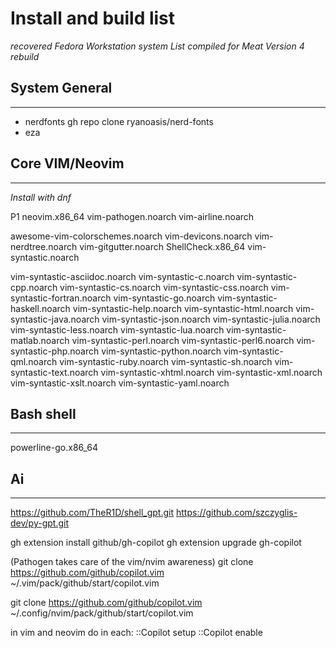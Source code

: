 # **Install and build list**
*recovered Fedora Workstation system
List compiled for Meat Version 4 rebuild*


## System General
---

- nerdfonts
   gh repo clone ryanoasis/nerd-fonts
- eza


## Core VIM/Neovim
---
*Install with dnf*

P1
neovim.x86_64
vim-pathogen.noarch
vim-airline.noarch

awesome-vim-colorschemes.noarch
vim-devicons.noarch
vim-nerdtree.noarch
vim-gitgutter.noarch
ShellCheck.x86_64
vim-syntastic.noarch
 
 
 
 
vim-syntastic-asciidoc.noarch
vim-syntastic-c.noarch
vim-syntastic-cpp.noarch
vim-syntastic-cs.noarch
vim-syntastic-css.noarch
vim-syntastic-fortran.noarch
vim-syntastic-go.noarch
vim-syntastic-haskell.noarch
vim-syntastic-help.noarch
vim-syntastic-html.noarch
vim-syntastic-java.noarch
vim-syntastic-json.noarch
vim-syntastic-julia.noarch
vim-syntastic-less.noarch
vim-syntastic-lua.noarch
vim-syntastic-matlab.noarch
vim-syntastic-perl.noarch
vim-syntastic-perl6.noarch
vim-syntastic-php.noarch
vim-syntastic-python.noarch
vim-syntastic-qml.noarch
vim-syntastic-ruby.noarch
vim-syntastic-sh.noarch
vim-syntastic-text.noarch
vim-syntastic-xhtml.noarch
vim-syntastic-xml.noarch
vim-syntastic-xslt.noarch
vim-syntastic-yaml.noarch


## Bash shell
---

powerline-go.x86_64

## Ai
---

https://github.com/TheR1D/shell_gpt.git
https://github.com/szczyglis-dev/py-gpt.git

gh extension install github/gh-copilot
gh extension upgrade gh-copilot

(Pathogen takes care of the vim/nvim awareness)
git clone https://github.com/github/copilot.vim \
   ~/.vim/pack/github/start/copilot.vim

git clone https://github.com/github/copilot.vim \
   ~/.config/nvim/pack/github/start/copilot.vim

in vim and neovim do in each:
::Copilot setup
::Copilot enable
